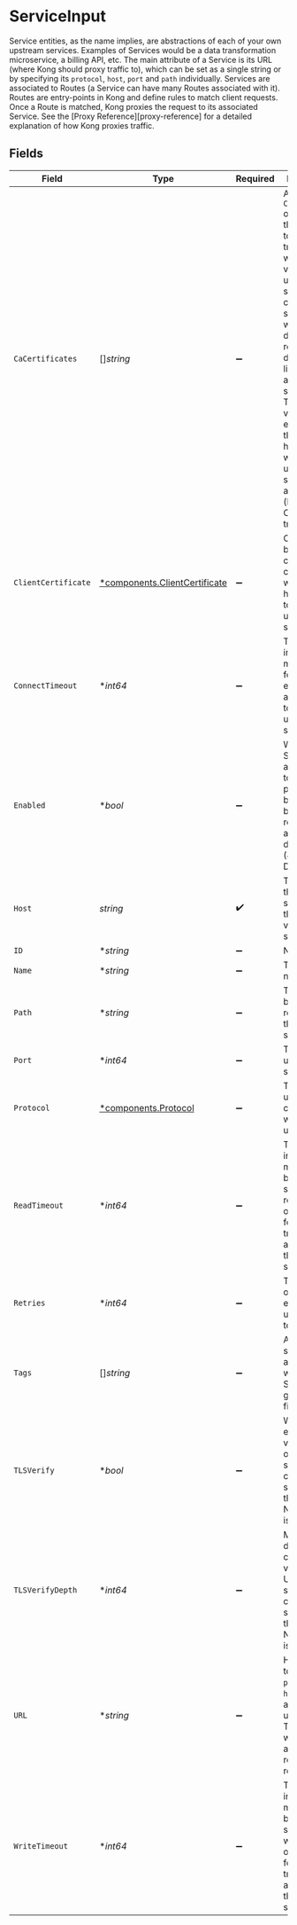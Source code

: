 # ServiceInput

Service entities, as the name implies, are abstractions of each of your own upstream services. Examples of Services would be a data transformation microservice, a billing API, etc. The main attribute of a Service is its URL (where Kong should proxy traffic to), which can be set as a single string or by specifying its `protocol`, `host`, `port` and `path` individually. Services are associated to Routes (a Service can have many Routes associated with it). Routes are entry-points in Kong and define rules to match client requests. Once a Route is matched, Kong proxies the request to its associated Service. See the [Proxy Reference][proxy-reference] for a detailed explanation of how Kong proxies traffic.


## Fields

| Field                                                                                                                                                                                                                                                                                                                                               | Type                                                                                                                                                                                                                                                                                                                                                | Required                                                                                                                                                                                                                                                                                                                                            | Description                                                                                                                                                                                                                                                                                                                                         |
| --------------------------------------------------------------------------------------------------------------------------------------------------------------------------------------------------------------------------------------------------------------------------------------------------------------------------------------------------- | --------------------------------------------------------------------------------------------------------------------------------------------------------------------------------------------------------------------------------------------------------------------------------------------------------------------------------------------------- | --------------------------------------------------------------------------------------------------------------------------------------------------------------------------------------------------------------------------------------------------------------------------------------------------------------------------------------------------- | --------------------------------------------------------------------------------------------------------------------------------------------------------------------------------------------------------------------------------------------------------------------------------------------------------------------------------------------------- |
| `CaCertificates`                                                                                                                                                                                                                                                                                                                                    | []*string*                                                                                                                                                                                                                                                                                                                                          | :heavy_minus_sign:                                                                                                                                                                                                                                                                                                                                  | Array of `CA Certificate` object UUIDs that are used to build the trust store while verifying upstream server's TLS certificate. If set to `null` when Nginx default is respected. If default CA list in Nginx are not specified and TLS verification is enabled, then handshake with upstream server will always fail (because no CA are trusted). |
| `ClientCertificate`                                                                                                                                                                                                                                                                                                                                 | [*components.ClientCertificate](../../models/components/clientcertificate.md)                                                                                                                                                                                                                                                                       | :heavy_minus_sign:                                                                                                                                                                                                                                                                                                                                  | Certificate to be used as client certificate while TLS handshaking to the upstream server.                                                                                                                                                                                                                                                          |
| `ConnectTimeout`                                                                                                                                                                                                                                                                                                                                    | **int64*                                                                                                                                                                                                                                                                                                                                            | :heavy_minus_sign:                                                                                                                                                                                                                                                                                                                                  | The timeout in milliseconds for establishing a connection to the upstream server.                                                                                                                                                                                                                                                                   |
| `Enabled`                                                                                                                                                                                                                                                                                                                                           | **bool*                                                                                                                                                                                                                                                                                                                                             | :heavy_minus_sign:                                                                                                                                                                                                                                                                                                                                  | Whether the Service is active. If set to `false`, the proxy behavior will be as if any routes attached to it do not exist (404). Default: `true`.                                                                                                                                                                                                   |
| `Host`                                                                                                                                                                                                                                                                                                                                              | *string*                                                                                                                                                                                                                                                                                                                                            | :heavy_check_mark:                                                                                                                                                                                                                                                                                                                                  | The host of the upstream server. Note that the host value is case sensitive.                                                                                                                                                                                                                                                                        |
| `ID`                                                                                                                                                                                                                                                                                                                                                | **string*                                                                                                                                                                                                                                                                                                                                           | :heavy_minus_sign:                                                                                                                                                                                                                                                                                                                                  | N/A                                                                                                                                                                                                                                                                                                                                                 |
| `Name`                                                                                                                                                                                                                                                                                                                                              | **string*                                                                                                                                                                                                                                                                                                                                           | :heavy_minus_sign:                                                                                                                                                                                                                                                                                                                                  | The Service name.                                                                                                                                                                                                                                                                                                                                   |
| `Path`                                                                                                                                                                                                                                                                                                                                              | **string*                                                                                                                                                                                                                                                                                                                                           | :heavy_minus_sign:                                                                                                                                                                                                                                                                                                                                  | The path to be used in requests to the upstream server.                                                                                                                                                                                                                                                                                             |
| `Port`                                                                                                                                                                                                                                                                                                                                              | **int64*                                                                                                                                                                                                                                                                                                                                            | :heavy_minus_sign:                                                                                                                                                                                                                                                                                                                                  | The upstream server port.                                                                                                                                                                                                                                                                                                                           |
| `Protocol`                                                                                                                                                                                                                                                                                                                                          | [*components.Protocol](../../models/components/protocol.md)                                                                                                                                                                                                                                                                                         | :heavy_minus_sign:                                                                                                                                                                                                                                                                                                                                  | The protocol used to communicate with the upstream.                                                                                                                                                                                                                                                                                                 |
| `ReadTimeout`                                                                                                                                                                                                                                                                                                                                       | **int64*                                                                                                                                                                                                                                                                                                                                            | :heavy_minus_sign:                                                                                                                                                                                                                                                                                                                                  | The timeout in milliseconds between two successive read operations for transmitting a request to the upstream server.                                                                                                                                                                                                                               |
| `Retries`                                                                                                                                                                                                                                                                                                                                           | **int64*                                                                                                                                                                                                                                                                                                                                            | :heavy_minus_sign:                                                                                                                                                                                                                                                                                                                                  | The number of retries to execute upon failure to proxy.                                                                                                                                                                                                                                                                                             |
| `Tags`                                                                                                                                                                                                                                                                                                                                              | []*string*                                                                                                                                                                                                                                                                                                                                          | :heavy_minus_sign:                                                                                                                                                                                                                                                                                                                                  | An optional set of strings associated with the Service for grouping and filtering.                                                                                                                                                                                                                                                                  |
| `TLSVerify`                                                                                                                                                                                                                                                                                                                                         | **bool*                                                                                                                                                                                                                                                                                                                                             | :heavy_minus_sign:                                                                                                                                                                                                                                                                                                                                  | Whether to enable verification of upstream server TLS certificate. If set to `null`, then the Nginx default is respected.                                                                                                                                                                                                                           |
| `TLSVerifyDepth`                                                                                                                                                                                                                                                                                                                                    | **int64*                                                                                                                                                                                                                                                                                                                                            | :heavy_minus_sign:                                                                                                                                                                                                                                                                                                                                  | Maximum depth of chain while verifying Upstream server's TLS certificate. If set to `null`, then the Nginx default is respected.                                                                                                                                                                                                                    |
| `URL`                                                                                                                                                                                                                                                                                                                                               | **string*                                                                                                                                                                                                                                                                                                                                           | :heavy_minus_sign:                                                                                                                                                                                                                                                                                                                                  | Helper field to set `protocol`, `host`, `port` and `path` using a URL. This field is write-only and is not returned in responses.                                                                                                                                                                                                                   |
| `WriteTimeout`                                                                                                                                                                                                                                                                                                                                      | **int64*                                                                                                                                                                                                                                                                                                                                            | :heavy_minus_sign:                                                                                                                                                                                                                                                                                                                                  | The timeout in milliseconds between two successive write operations for transmitting a request to the upstream server.                                                                                                                                                                                                                              |